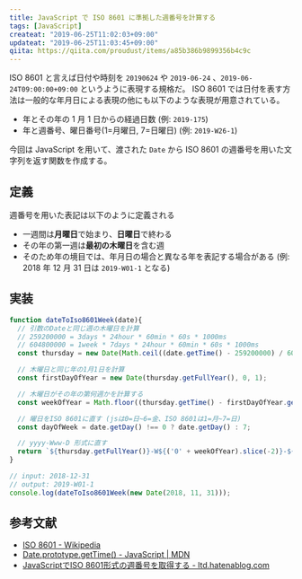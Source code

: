 ```yaml
---
title: JavaScript で ISO 8601 に準拠した週番号を計算する
tags: [JavaScript]
createat: "2019-06-25T11:02:03+09:00"
updateat: "2019-06-25T11:03:45+09:00"
qiita: https://qiita.com/proudust/items/a85b386b9899356b4c9c
---
```


ISO 8601 と言えば日付や時刻を `20190624` や `2019-06-24` 、`2019-06-24T09:00:00+09:00` というように表現する規格だ。
ISO 8601 では日付を表す方法は一般的な年月日による表現の他にも以下のような表現が用意されている。

- 年とその年の 1 月 1 日からの経過日数 (例: `2019-175`)
- 年と週番号、曜日番号(1=月曜日, 7=日曜日) (例: `2019-W26-1`)

今回は JavaScript を用いて、渡された `Date` から ISO 8601 の週番号を用いた文字列を返す関数を作成する。

## 定義

週番号を用いた表記は以下のように定義される

- 一週間は**月曜日**で始まり、**日曜日**で終わる
- その年の第一週は**最初の木曜日**を含む週
- そのため年の境目では、年月日の場合と異なる年を表記する場合がある (例: 2018 年 12 月 31 日は `2019-W01-1` となる)

## 実装

``` js
function dateToIso8601Week(date){
  // 引数のDateと同じ週の木曜日を計算
  // 259200000 = 3days * 24hour * 60min * 60s * 1000ms
  // 604800000 = 1week * 7days * 24hour * 60min * 60s * 1000ms
  const thursday = new Date(Math.ceil((date.getTime() - 259200000) / 604800000) * 604800000);

  // 木曜日と同じ年の1月1日を計算
  const firstDayOfYear = new Date(thursday.getFullYear(), 0, 1);

  // 木曜日がその年の第何週かを計算する
  const weekOfYear = Math.floor((thursday.getTime() - firstDayOfYear.getTime()) / 604800000) + 1;

  // 曜日をISO 8601に直す (jsは0=日~6=金、ISO 8601は1=月~7=日)
  const dayOfWeek = date.getDay() !== 0 ? date.getDay() : 7;

  // yyyy-Www-D 形式に直す
  return `${thursday.getFullYear()}-W${('0' + weekOfYear).slice(-2)}-${dayOfWeek}`;
}

// input: 2018-12-31
// output: 2019-W01-1
console.log(dateToIso8601Week(new Date(2018, 11, 31)));
```

## 参考文献

- [ISO 8601 - Wikipedia](https://ja.wikipedia.org/wiki/ISO_8601)
- [Date.prototype.getTime() - JavaScript | MDN](https://developer.mozilla.org/ja/docs/Web/JavaScript/Reference/Global_Objects/Date/getTime)
- [JavaScriptでISO 8601形式の週番号を取得する - ltd.hatenablog.com](http://ltd.hatenablog.com/entry/2014/07/02/181833)
